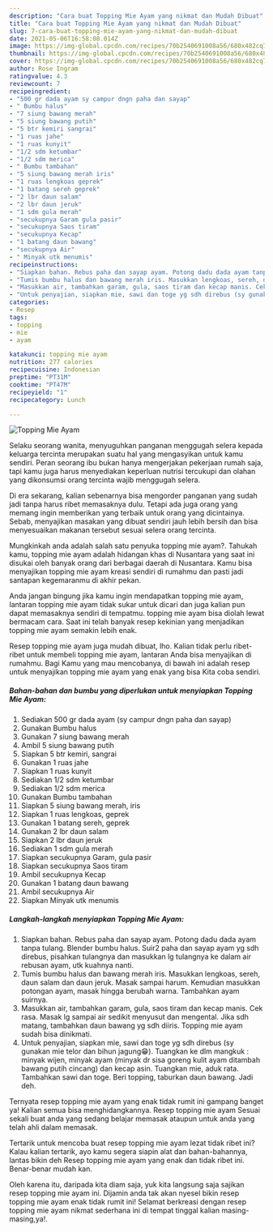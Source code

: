 ```yaml
---
description: "Cara buat Topping Mie Ayam yang nikmat dan Mudah Dibuat"
title: "Cara buat Topping Mie Ayam yang nikmat dan Mudah Dibuat"
slug: 7-cara-buat-topping-mie-ayam-yang-nikmat-dan-mudah-dibuat
date: 2021-05-06T16:58:08.014Z
image: https://img-global.cpcdn.com/recipes/70b2540691008a56/680x482cq70/topping-mie-ayam-foto-resep-utama.jpg
thumbnail: https://img-global.cpcdn.com/recipes/70b2540691008a56/680x482cq70/topping-mie-ayam-foto-resep-utama.jpg
cover: https://img-global.cpcdn.com/recipes/70b2540691008a56/680x482cq70/topping-mie-ayam-foto-resep-utama.jpg
author: Rose Ingram
ratingvalue: 4.3
reviewcount: 7
recipeingredient:
- "500 gr dada ayam sy campur dngn paha dan sayap"
- " Bumbu halus"
- "7 siung bawang merah"
- "5 siung bawang putih"
- "5 btr kemiri sangrai"
- "1 ruas jahe"
- "1 ruas kunyit"
- "1/2 sdm ketumbar"
- "1/2 sdm merica"
- " Bumbu tambahan"
- "5 siung bawang merah iris"
- "1 ruas lengkoas geprek"
- "1 batang sereh geprek"
- "2 lbr daun salam"
- "2 lbr daun jeruk"
- "1 sdm gula merah"
- "secukupnya Garam gula pasir"
- "secukupnya Saos tiram"
- "secukupnya Kecap"
- "1 batang daun bawang"
- "secukupnya Air"
- " Minyak utk menumis"
recipeinstructions:
- "Siapkan bahan. Rebus paha dan sayap ayam. Potong dadu dada ayam tanpa tulang. Blender bumbu halus. Suir2 paha dan sayap ayam yg sdh direbus, pisahkan tulangnya dan masukkan lg tulangnya ke dalam air rebusan ayam, utk kuahnya nanti."
- "Tumis bumbu halus dan bawang merah iris. Masukkan lengkoas, sereh, daun salam dan daun jeruk. Masak sampai harum. Kemudian masukkan potongan ayam, masak hingga berubah warna. Tambahkan ayam suirnya."
- "Masukkan air, tambahkan garam, gula, saos tiram dan kecap manis. Cek rasa. Masak lg sampai air sedikit menyusut dan mengental. Jika sdh matang, tambahkan daun bawang yg sdh diiris. Topping mie ayam sudah bisa dinikmati."
- "Untuk penyajian, siapkan mie, sawi dan toge yg sdh direbus (sy gunakan mie telor dan bihun jagung😁). Tuangkan ke dlm mangkuk : minyak wijen, minyak ayam (minyak dr sisa goreng kulit ayam ditambah bawang putih cincang) dan kecap asin. Tuangkan mie, aduk rata. Tambahkan sawi dan toge. Beri topping, taburkan daun bawang. Jadi deh."
categories:
- Resep
tags:
- topping
- mie
- ayam

katakunci: topping mie ayam 
nutrition: 277 calories
recipecuisine: Indonesian
preptime: "PT31M"
cooktime: "PT47M"
recipeyield: "1"
recipecategory: Lunch

---
```



![Topping Mie Ayam](https://img-global.cpcdn.com/recipes/70b2540691008a56/680x482cq70/topping-mie-ayam-foto-resep-utama.jpg)

Selaku seorang wanita, menyuguhkan panganan menggugah selera kepada keluarga tercinta merupakan suatu hal yang mengasyikan untuk kamu sendiri. Peran seorang ibu bukan hanya mengerjakan pekerjaan rumah saja, tapi kamu juga harus menyediakan keperluan nutrisi tercukupi dan olahan yang dikonsumsi orang tercinta wajib menggugah selera.

Di era  sekarang, kalian sebenarnya bisa mengorder panganan yang sudah jadi tanpa harus ribet memasaknya dulu. Tetapi ada juga orang yang memang ingin memberikan yang terbaik untuk orang yang dicintainya. Sebab, menyajikan masakan yang dibuat sendiri jauh lebih bersih dan bisa menyesuaikan makanan tersebut sesuai selera orang tercinta. 



Mungkinkah anda adalah salah satu penyuka topping mie ayam?. Tahukah kamu, topping mie ayam adalah hidangan khas di Nusantara yang saat ini disukai oleh banyak orang dari berbagai daerah di Nusantara. Kamu bisa menyajikan topping mie ayam kreasi sendiri di rumahmu dan pasti jadi santapan kegemaranmu di akhir pekan.

Anda jangan bingung jika kamu ingin mendapatkan topping mie ayam, lantaran topping mie ayam tidak sukar untuk dicari dan juga kalian pun dapat memasaknya sendiri di tempatmu. topping mie ayam bisa diolah lewat bermacam cara. Saat ini telah banyak resep kekinian yang menjadikan topping mie ayam semakin lebih enak.

Resep topping mie ayam juga mudah dibuat, lho. Kalian tidak perlu ribet-ribet untuk membeli topping mie ayam, lantaran Anda bisa menyajikan di rumahmu. Bagi Kamu yang mau mencobanya, di bawah ini adalah resep untuk menyajikan topping mie ayam yang enak yang bisa Kita coba sendiri.

<!--inarticleads1-->

##### Bahan-bahan dan bumbu yang diperlukan untuk menyiapkan Topping Mie Ayam:

1. Sediakan 500 gr dada ayam (sy campur dngn paha dan sayap)
1. Gunakan  Bumbu halus
1. Gunakan 7 siung bawang merah
1. Ambil 5 siung bawang putih
1. Siapkan 5 btr kemiri, sangrai
1. Gunakan 1 ruas jahe
1. Siapkan 1 ruas kunyit
1. Sediakan 1/2 sdm ketumbar
1. Sediakan 1/2 sdm merica
1. Gunakan  Bumbu tambahan
1. Siapkan 5 siung bawang merah, iris
1. Siapkan 1 ruas lengkoas, geprek
1. Gunakan 1 batang sereh, geprek
1. Gunakan 2 lbr daun salam
1. Siapkan 2 lbr daun jeruk
1. Sediakan 1 sdm gula merah
1. Siapkan secukupnya Garam, gula pasir
1. Siapkan secukupnya Saos tiram
1. Ambil secukupnya Kecap
1. Gunakan 1 batang daun bawang
1. Ambil secukupnya Air
1. Siapkan  Minyak utk menumis




<!--inarticleads2-->

##### Langkah-langkah menyiapkan Topping Mie Ayam:

1. Siapkan bahan. Rebus paha dan sayap ayam. Potong dadu dada ayam tanpa tulang. Blender bumbu halus. Suir2 paha dan sayap ayam yg sdh direbus, pisahkan tulangnya dan masukkan lg tulangnya ke dalam air rebusan ayam, utk kuahnya nanti.
1. Tumis bumbu halus dan bawang merah iris. Masukkan lengkoas, sereh, daun salam dan daun jeruk. Masak sampai harum. Kemudian masukkan potongan ayam, masak hingga berubah warna. Tambahkan ayam suirnya.
1. Masukkan air, tambahkan garam, gula, saos tiram dan kecap manis. Cek rasa. Masak lg sampai air sedikit menyusut dan mengental. Jika sdh matang, tambahkan daun bawang yg sdh diiris. Topping mie ayam sudah bisa dinikmati.
1. Untuk penyajian, siapkan mie, sawi dan toge yg sdh direbus (sy gunakan mie telor dan bihun jagung😁). Tuangkan ke dlm mangkuk : minyak wijen, minyak ayam (minyak dr sisa goreng kulit ayam ditambah bawang putih cincang) dan kecap asin. Tuangkan mie, aduk rata. Tambahkan sawi dan toge. Beri topping, taburkan daun bawang. Jadi deh.




Ternyata resep topping mie ayam yang enak tidak rumit ini gampang banget ya! Kalian semua bisa menghidangkannya. Resep topping mie ayam Sesuai sekali buat anda yang sedang belajar memasak ataupun untuk anda yang telah ahli dalam memasak.

Tertarik untuk mencoba buat resep topping mie ayam lezat tidak ribet ini? Kalau kalian tertarik, ayo kamu segera siapin alat dan bahan-bahannya, lantas bikin deh Resep topping mie ayam yang enak dan tidak ribet ini. Benar-benar mudah kan. 

Oleh karena itu, daripada kita diam saja, yuk kita langsung saja sajikan resep topping mie ayam ini. Dijamin anda tak akan nyesel bikin resep topping mie ayam enak tidak rumit ini! Selamat berkreasi dengan resep topping mie ayam nikmat sederhana ini di tempat tinggal kalian masing-masing,ya!.

